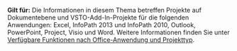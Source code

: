  **Gilt für:** Die Informationen in diesem Thema betreffen Projekte auf Dokumentebene und VSTO\-Add\-In-Projekte für die folgenden Anwendungen: Excel, InfoPath 2013 und InfoPath 2010, Outlook, PowerPoint, Project, Visio und Word. Weitere Informationen finden Sie unter [Verfügbare Funktionen nach Office-Anwendung und Projekttyp](../../vsto/features-available-by-office-application-and-project-type.md).

  